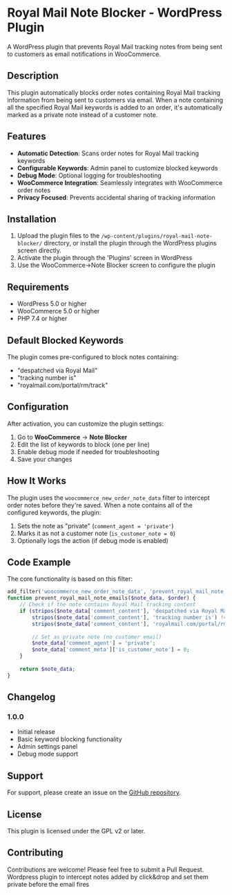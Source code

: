 # Royal Mail Note Blocker - WordPress Plugin

A WordPress plugin that prevents Royal Mail tracking notes from being sent to customers as email notifications in WooCommerce.

## Description

This plugin automatically blocks order notes containing Royal Mail tracking information from being sent to customers via email. When a note containing all the specified Royal Mail keywords is added to an order, it's automatically marked as a private note instead of a customer note.

## Features

- **Automatic Detection**: Scans order notes for Royal Mail tracking keywords
- **Configurable Keywords**: Admin panel to customize blocked keywords
- **Debug Mode**: Optional logging for troubleshooting
- **WooCommerce Integration**: Seamlessly integrates with WooCommerce order notes
- **Privacy Focused**: Prevents accidental sharing of tracking information

## Installation

1. Upload the plugin files to the `/wp-content/plugins/royal-mail-note-blocker/` directory, or install the plugin through the WordPress plugins screen directly.
2. Activate the plugin through the 'Plugins' screen in WordPress
3. Use the WooCommerce->Note Blocker screen to configure the plugin

## Requirements

- WordPress 5.0 or higher
- WooCommerce 5.0 or higher
- PHP 7.4 or higher

## Default Blocked Keywords

The plugin comes pre-configured to block notes containing:
- "despatched via Royal Mail"
- "tracking number is"
- "royalmail.com/portal/rm/track"

## Configuration

After activation, you can customize the plugin settings:

1. Go to **WooCommerce** → **Note Blocker**
2. Edit the list of keywords to block (one per line)
3. Enable debug mode if needed for troubleshooting
4. Save your changes

## How It Works

The plugin uses the `woocommerce_new_order_note_data` filter to intercept order notes before they're saved. When a note contains all of the configured keywords, the plugin:

1. Sets the note as "private" (`comment_agent = 'private'`)
2. Marks it as not a customer note (`is_customer_note = 0`)
3. Optionally logs the action (if debug mode is enabled)

## Code Example

The core functionality is based on this filter:

```php
add_filter('woocommerce_new_order_note_data', 'prevent_royal_mail_note_emails', 10, 2);
function prevent_royal_mail_note_emails($note_data, $order) {
    // Check if the note contains Royal Mail tracking content
    if (stripos($note_data['comment_content'], 'despatched via Royal Mail') !== false || 
        stripos($note_data['comment_content'], 'tracking number is') !== false ||
        stripos($note_data['comment_content'], 'royalmail.com/portal/rm/track') !== false) {
        
        // Set as private note (no customer email)
        $note_data['comment_agent'] = 'private';
        $note_data['comment_meta']['is_customer_note'] = 0;
    }
    
    return $note_data;
}
```

## Changelog

### 1.0.0
- Initial release
- Basic keyword blocking functionality
- Admin settings panel
- Debug mode support

## Support

For support, please create an issue on the [GitHub repository](https://github.com/Fermium/click-and-drop-note-blocker-wp).

## License

This plugin is licensed under the GPL v2 or later.

## Contributing

Contributions are welcome! Please feel free to submit a Pull Request.
Wordpress plugin to intercept notes added by click&amp;drop and set them private before the email fires
